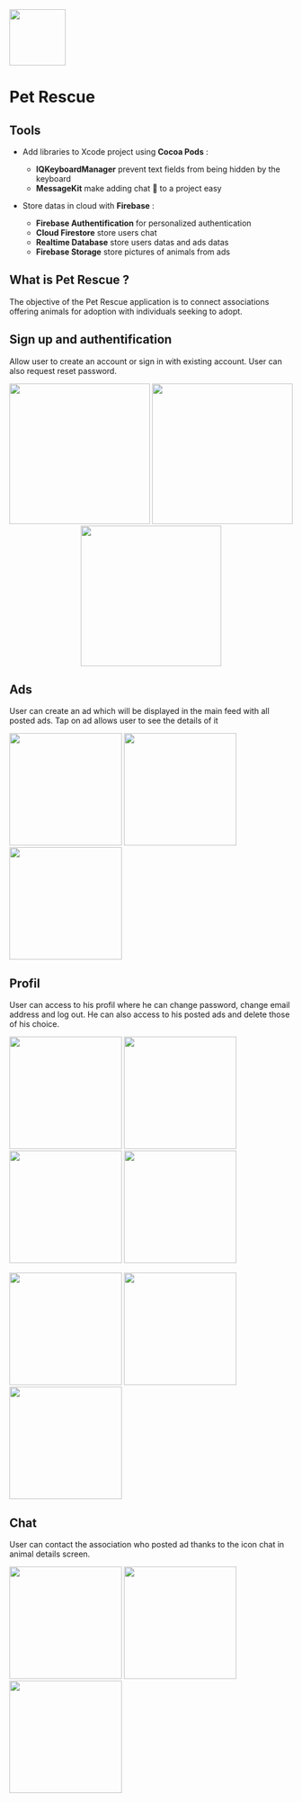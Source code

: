 <img src="img/DesignEvo.jpg" width="100">

# Pet Rescue

## Tools
* Add libraries to Xcode project using **Cocoa Pods** :
  * __IQKeyboardManager__ prevent text fields from being hidden by the keyboard
  * __MessageKit__ make adding chat 💬 to a project easy

* Store datas in cloud with **Firebase** :
  * __Firebase Authentification__ for personalized authentication
  * __Cloud Firestore__ store users chat
  * __Realtime Database__ store users datas and ads datas
  * __Firebase Storage__ store pictures of animals from ads 
  
 ## What is Pet Rescue ?
The objective of the Pet Rescue application is to connect associations offering animals for adoption with individuals seeking to adopt.

## Sign up and authentification
Allow user to create an account or sign in with existing account. 
User can also request reset password.
<p align="center">
<img src="img/login.jpg" width="250">         <img src="img/signin.jpg" width="250">         <img src="img/signup.jpg" width="250">
</p>

## Ads
User can create an ad which will be displayed in the main feed with all posted ads. 
Tap on ad allows user to see the details of it

<img src="img/add.png" width="200">          <img src="img/feed.png" width="200">          <img src="img/details.png" width="200">

## Profil
User can access to his profil where he can change password, change email address and log out.
He can also access to his posted ads and delete those of his choice.

<img src="img/profilmenu.png" width="200">          <img src="img/myprofil.png" width="200">         <img src="img/myads.png" width="200">          <img src="img/deletead.png" width="200">

<img src="img/changepassword.png" width="200">          <img src="img/editmail.png" width="200">          <img src="img/logout.png" width="200">

## Chat
User can contact the association who posted ad thanks to the icon chat in animal details screen.

<img src="img/details2.png" width="200">         <img src="img/message.png" width="200">          <img src="img/chanels.png" width="200">





 
